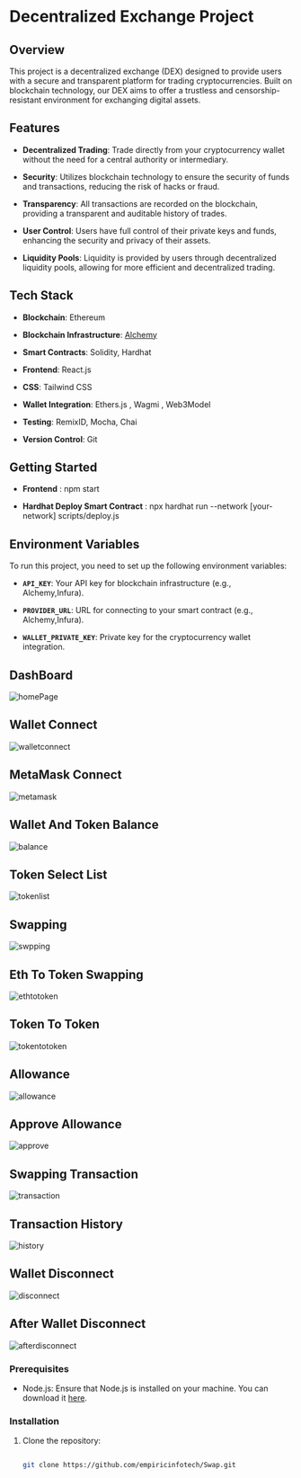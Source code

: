 
# Decentralized Exchange Project

## Overview

This project is a decentralized exchange (DEX) designed to provide users with a secure and transparent platform for trading cryptocurrencies. Built on blockchain technology, our DEX aims to offer a trustless and censorship-resistant environment for exchanging digital assets.

## Features


- **Decentralized Trading**: Trade directly from your cryptocurrency wallet without the need for a central authority or intermediary.

- **Security**: Utilizes blockchain technology to ensure the security of funds and transactions, reducing the risk of hacks or fraud.

- **Transparency**: All transactions are recorded on the blockchain, providing a transparent and auditable history of trades.

- **User Control**: Users have full control of their private keys and funds, enhancing the security and privacy of their assets.

- **Liquidity Pools**: Liquidity is provided by users through decentralized liquidity pools, allowing for more efficient and decentralized trading.
  

## Tech Stack


- **Blockchain**: Ethereum

- **Blockchain Infrastructure**: [Alchemy](https://alchemyapi.io/)

- **Smart Contracts**: Solidity, Hardhat

- **Frontend**: React.js

- **CSS**: Tailwind CSS

- **Wallet Integration**: Ethers.js , Wagmi , Web3Model

- **Testing**: RemixID, Mocha, Chai

- **Version Control**: Git
  

## Getting Started

- **Frontend** : npm start
  
- **Hardhat Deploy Smart Contract** : npx hardhat run --network [your-network] scripts/deploy.js
  

## Environment Variables

To run this project, you need to set up the following environment variables:

- **`API_KEY`**: Your API key for blockchain infrastructure (e.g., Alchemy,Infura).
  
- **`PROVIDER_URL`**: URL for connecting to your smart contract (e.g., Alchemy,Infura).
  
- **`WALLET_PRIVATE_KEY`**: Private key for the cryptocurrency wallet integration.
  


## DashBoard

![homePage](https://github.com/vinayahiwse/Dex-back/assets/147159484/36a814c0-3f04-4548-9e8d-74ee10cb6ba3)

## Wallet Connect

![walletconnect](https://github.com/vinayahiwse/Dex-back/assets/147159484/4e615d5d-ba33-4d03-ac13-b6767a763ae8)

## MetaMask Connect

![metamask](https://github.com/vinayahiwse/Dex-back/assets/147159484/446df533-7fd4-485f-bae5-0c908422ee78)

## Wallet And Token Balance

![balance](https://github.com/vinayahiwse/Dex-back/assets/147159484/9590ad59-6dd8-4141-ab6b-474d3f0712f6)

## Token Select List

![tokenlist](https://github.com/vinayahiwse/Dex-back/assets/147159484/8a87e545-573d-4bed-bd76-e9a320c1665b)

## Swapping

![swpping](https://github.com/vinayahiwse/Dex-back/assets/147159484/49acd79a-7e48-41c5-aade-4999ce14a494)

## Eth To Token Swapping

![ethtotoken](https://github.com/vinayahiwse/Dex-back/assets/147159484/8f651d93-1b29-46c5-b138-13d05327edc4)

## Token To Token

![tokentotoken](https://github.com/vinayahiwse/Dex-back/assets/147159484/ff89e7b6-495f-4fac-af19-793fa4276617)

## Allowance

![allowance](https://github.com/vinayahiwse/Dex-back/assets/147159484/0fc434e5-dfd9-4902-affe-1ef9d0735506)

## Approve Allowance

![approve](https://github.com/vinayahiwse/Dex-back/assets/147159484/c41ff7b4-56c2-4427-a323-a5d576adf22d)

## Swapping Transaction

![transaction](https://github.com/vinayahiwse/Dex-back/assets/147159484/ed0bf163-808a-4a1a-80b8-00633e5064d0)

## Transaction History

![history](https://github.com/vinayahiwse/Dex-back/assets/147159484/56865886-20bc-4102-b194-e9bd7b5810fd)

## Wallet Disconnect

![disconnect](https://github.com/vinayahiwse/Dex-back/assets/147159484/c7bf7007-7a7f-463b-8212-9a16c9c15afe)

## After Wallet Disconnect

![afterdisconnect](https://github.com/vinayahiwse/Dex-back/assets/147159484/6a4b3937-24c4-4ee9-8376-d77f52c44348)



### Prerequisites

- Node.js: Ensure that Node.js is installed on your machine. You can download it [here](https://nodejs.org/).

### Installation

1. Clone the repository:

   ```bash
   
   git clone https://github.com/empiricinfotech/Swap.git
